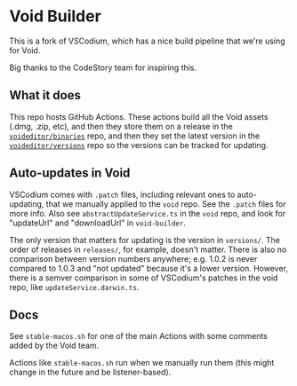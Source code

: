 # Void Builder

This is a fork of VSCodium, which has a nice build pipeline that we're using for Void.

Big thanks to the CodeStory team for inspiring this.

## What it does

This repo hosts GitHub Actions. These actions build all the Void assets (.dmg, .zip, etc), and then they store them on a release in the [`voideditor/binaries`](https://github.com/voideditor/binaries/releases) repo, and then they set the latest version in the [`voideditor/versions`](https://github.com/voideditor/versions) repo so the versions can be tracked for updating.

## Auto-updates in Void

VSCodium comes with `.patch` files, including relevant ones to auto-updating, that we manually applied to the `void` repo. See the `.patch` files for more info.
Also see `abstractUpdateService.ts` in the `void` repo, and look for "updateUrl" and "downloadUrl" in `void-builder`.

The only version that matters for updating is the version in `versions/`. The order of releases in `releases/`, for example, doesn't matter. There is also no comparison between version numbers anywhere; e.g. 1.0.2 is never compared to 1.0.3 and "not updated" because it's a lower version. However, there is a semver comparison in some of VSCodium's patches in the void repo, like `updateService.darwin.ts`.

## Docs

See `stable-macos.sh` for one of the main Actions with some comments added by the Void team.

Actions like `stable-macos.sh` run when we manually run them (this might change in the future and be listener-based).

